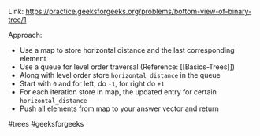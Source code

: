 Link: https://practice.geeksforgeeks.org/problems/bottom-view-of-binary-tree/1

Approach:
- Use a map to store horizontal distance and the last corresponding element 
- Use a queue for level order traversal (Reference: [[Basics-Trees]])
- Along with level order store `horizontal_distance` in the queue
- Start with `0` and for left, do `-1`, for right do `+1`
- For each iteration store in map, the updated entry for certain `horizontal_distance`
- Push all elements from map to your answer vector and return

#trees #geeksforgeeks 